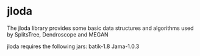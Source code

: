 # jloda

The jloda library provides some basic data structures and algorithms used by SplitsTree, Dendroscope and MEGAN

jloda requires the following jars:
batik-1.8
Jama-1.0.3
